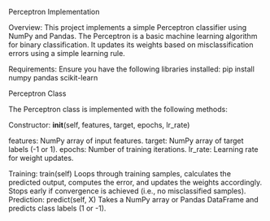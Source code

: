 Perceptron Implementation

Overview:
This project implements a simple Perceptron classifier using NumPy and Pandas. The Perceptron is a basic machine learning algorithm for binary classification. 
It updates its weights based on misclassification errors using a simple learning rule.

Requirements:
Ensure you have the following libraries installed:
pip install numpy pandas scikit-learn

Perceptron Class

The Perceptron class is implemented with the following methods:

Constructor: __init__(self, features, target, epochs, lr_rate)

features: NumPy array of input features.
target: NumPy array of target labels (-1 or 1).
epochs: Number of training iterations.
lr_rate: Learning rate for weight updates.

Training: train(self)
Loops through training samples, calculates the predicted output, computes the error, and updates the weights accordingly.
Stops early if convergence is achieved (i.e., no misclassified samples).
Prediction: predict(self, X)
Takes a NumPy array or Pandas DataFrame and predicts class labels (1 or -1).
